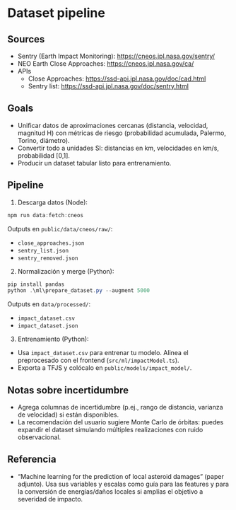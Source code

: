 Dataset pipeline
================

Sources
-------

- Sentry (Earth Impact Monitoring): https://cneos.jpl.nasa.gov/sentry/
- NEO Earth Close Approaches: https://cneos.jpl.nasa.gov/ca/
- APIs
  - Close Approaches: https://ssd-api.jpl.nasa.gov/doc/cad.html
  - Sentry list: https://ssd-api.jpl.nasa.gov/doc/sentry.html

Goals
-----

- Unificar datos de aproximaciones cercanas (distancia, velocidad, magnitud H) con métricas de riesgo (probabilidad acumulada, Palermo, Torino, diámetro).
- Convertir todo a unidades SI: distancias en km, velocidades en km/s, probabilidad [0,1].
- Producir un dataset tabular listo para entrenamiento.

Pipeline
--------

1) Descarga datos (Node):

```powershell
npm run data:fetch:cneos
```

Outputs en `public/data/cneos/raw/`:
- `close_approaches.json`
- `sentry_list.json`
- `sentry_removed.json`

2) Normalización y merge (Python):

```powershell
pip install pandas
python .\ml\prepare_dataset.py --augment 5000
```

Outputs en `data/processed/`:
- `impact_dataset.csv`
- `impact_dataset.json`

3) Entrenamiento (Python):

- Usa `impact_dataset.csv` para entrenar tu modelo. Alinea el preprocesado con el frontend (`src/ml/impactModel.ts`).
- Exporta a TFJS y colócalo en `public/models/impact_model/`.

Notas sobre incertidumbre
-------------------------

- Agrega columnas de incertidumbre (p.ej., rango de distancia, varianza de velocidad) si están disponibles.
- La recomendación del usuario sugiere Monte Carlo de órbitas: puedes expandir el dataset simulando múltiples realizaciones con ruido observacional.

Referencia
----------

- “Machine learning for the prediction of local asteroid damages” (paper adjunto). Usa sus variables y escalas como guía para las features y para la conversión de energías/daños locales si amplías el objetivo a severidad de impacto.
